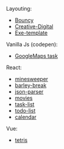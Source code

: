 Layouting:
- [Bouncy](https://qa-zero.github.io/some-projects/layouting/Bouncy/dist/)
- [Creative-Digital](https://qa-zero.github.io/some-projects/layouting/Creative-Digital/dist/)
- [Exe-template](https://qa-zero.github.io/some-projects/layouting/exe-template/dist/)


Vanilla Js (codepen):
- [GoogleMaps task](https://codepen.io/hard-dev/pen/JrVeNP)


React:
- [minesweeper](https://qa-zero.github.io/some-projects/react/minesweeper/prod/)
- [barley-break](https://qa-zero.github.io/some-projects/react/barley-break/prod/)
- [json-parser](https://qa-zero.github.io/some-projects/react/json-parser/prod/index.html)
- [movies](https://qa-zero.github.io/some-projects/react/movies/prod/)
- [task-list](https://qa-zero.github.io/some-projects/react/task-list/prod/)
- [todo-list](http://kspase-mailer.zzz.com.ua/)
- [calendar](https://qa-zero.github.io/some-projects/react/calendar/prod/)


Vue:
- [tetris](https://qa-zero.github.io/some-projects/vue/tetris/dist/)

